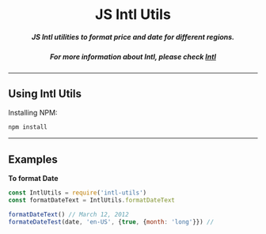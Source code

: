 <h1 align="center">JS Intl Utils</h1>
<h5 align="center">JS Intl utilities to format price and date for different regions.</h5>
<h5 align="center">For more information about Intl, please check <a href="https://developer.mozilla.org/en-US/docs/Web/JavaScript/Reference/Global_Objects/Intl">Intl</a></h5>


---

<h2 id="usage">Using Intl Utils</h2>

Installing NPM:

```bash
npm install
```
---

<h2 id="examples">Examples</h2>

**To format Date**
```javascript
const IntlUtils = require('intl-utils')
const formatDateText = IntlUtils.formatDateText

formatDateText() // March 12, 2012
formateDateTest(date, 'en-US', {true, {month: 'long'}}) // 

```


